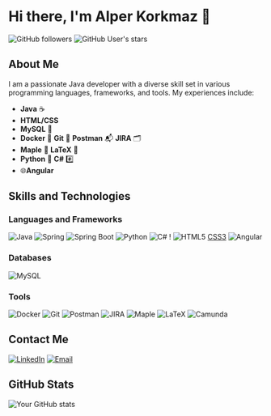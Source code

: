 # Hi there, I'm Alper Korkmaz 👋

![GitHub followers](https://img.shields.io/github/followers/yourusername?label=Follow&style=social) ![GitHub User's stars](https://img.shields.io/github/stars/yourusername?style=social)

## About Me

I am a passionate Java developer with a diverse skill set in various programming languages, frameworks, and tools. My experiences include:

- **Java** ☕ 
- **HTML/CSS**
- **MySQL** 🐬
- **Docker** 🐳 **Git** 🔧 **Postman** 📬 **JIRA** 🗂️
- **Maple** 🍁 **LaTeX** 📄
- **Python** 🐍 **C#** #️⃣
- 🌐**Angular**

## Skills and Technologies

### Languages and Frameworks

![Java](https://img.shields.io/badge/Java-%23ED8B00.svg?style=for-the-badge&logo=java&logoColor=white) ![Spring](https://img.shields.io/badge/Spring-%236DB33F.svg?style=for-the-badge&logo=spring&logoColor=white) ![Spring Boot](https://img.shields.io/badge/Spring%20Boot-%236DB33F.svg?style=for-the-badge&logo=spring-boot&logoColor=white)
![Python](https://img.shields.io/badge/Python-%2314354C.svg?style=for-the-badge&logo=python&logoColor=white) ![C#](https://img.shields.io/badge/C%23-%23239120.svg?style=for-the-badge&logo=c-sharp&logoColor=white) !
![HTML5](https://img.shields.io/badge/HTML5-%23E34F26.svg?style=for-the-badge&logo=html5&logoColor=white) [CSS3](https://img.shields.io/badge/CSS3-%231572B6.svg?style=for-the-badge&logo=css3&logoColor=white) ![Angular](https://img.shields.io/badge/Angular-%23DD0031.svg?style=for-the-badge&logo=angular&logoColor=white)

### Databases

![MySQL](https://img.shields.io/badge/MySQL-%2300f.svg?style=for-the-badge&logo=mysql&logoColor=white) 
### Tools

![Docker](https://img.shields.io/badge/Docker-%232496ED.svg?style=for-the-badge&logo=docker&logoColor=white) ![Git](https://img.shields.io/badge/Git-%23F05033.svg?style=for-the-badge&logo=git&logoColor=white) ![Postman](https://img.shields.io/badge/Postman-%23FF6C37.svg?style=for-the-badge&logo=postman&logoColor=white) ![JIRA](https://img.shields.io/badge/JIRA-%230A0FFF.svg?style=for-the-badge&logo=jira&logoColor=white)
![Maple](https://img.shields.io/badge/Maple-%23FFAB00.svg?style=for-the-badge&logo=maple&logoColor=white) ![LaTeX](https://img.shields.io/badge/LaTeX-%23008080.svg?style=for-the-badge&logo=latex&logoColor=white) ![Camunda](https://img.shields.io/badge/Camunda-%23DA4453.svg?style=for-the-badge&logo=camunda&logoColor=white)

## Contact Me

[![LinkedIn](https://img.shields.io/badge/LinkedIn-%230077B5.svg?style=for-the-badge&logo=linkedin&logoColor=white)](https://www.linkedin.com/in/alper-korkmaz-54267918/) [![Email](https://img.shields.io/badge/Email-D14836?style=for-the-badge&logo=gmail&logoColor=white)](mailto:alperkorkmaz7@gmail.com)

## GitHub Stats

![Your GitHub stats](https://github-readme-stats.vercel.app/api?username=korkmazalper&show_icons=true&theme=radical)
